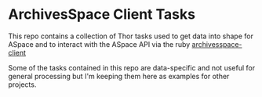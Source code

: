ArchivesSpace Client Tasks
==========================

This repo contains a collection of Thor tasks used to get data into shape for ASpace and to interact with the ASpace API via the ruby [archivesspace-client](https://github.com/lyrasis/archivesspace-client)

Some of the tasks contained in this repo are data-specific and not useful for general processing but I'm keeping them here as examples for other projects.
